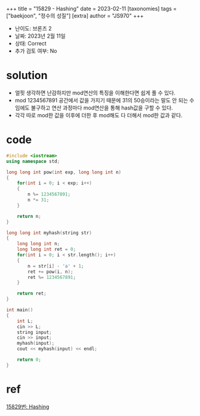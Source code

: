 +++
title = "15829 - Hashing"
date = 2023-02-11
[taxonomies]
tags = ["baekjoon", "정수의 성질"]
[extra]
author = "JS970"
+++

- 난이도: 브론즈 2
- 날짜: 2023년 2월 11일
- 상태: Correct
- 추가 검토 여부: No

# solution

- 얼핏 생각하면 난감하지만 mod연산의 특징을 이해한다면 쉽게 풀 수 있다.
- mod 1234567891 공간에서 값을 가지기 때문에 31의 50승이라는 말도 안 되는 수임에도 불구하고 연산 과정마다 mod연산을 통해 hash값을 구할 수 있다.
- 각각 따로 mod한 값을 이후에 더한 후 mod해도 다 더해서 mod한 값과 같다.

# code

```cpp
#include <iostream>
using namespace std;

long long int pow(int exp, long long int n)
{
    for(int i = 0; i < exp; i++)
    {   
        n %= 1234567891;
        n *= 31;
    }

    return n;
}

long long int myhash(string str)
{
    long long int n;
    long long int ret = 0;
    for(int i = 0; i < str.length(); i++)
    {
        n = str[i] - 'a' + 1;
        ret += pow(i, n);
        ret %= 1234567891;
    }

    return ret;
}

int main()
{
    int L;
    cin >> L;
    string input;
    cin >> input;
    myhash(input);
    cout << myhash(input) << endl;

    return 0;
}
```

# ref

[15829번: Hashing](https://www.acmicpc.net/problem/15829)